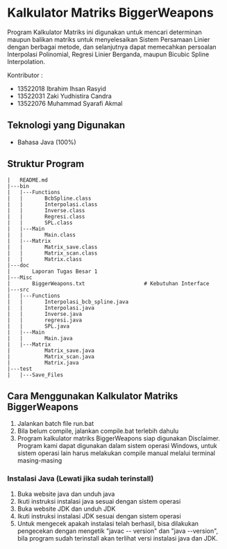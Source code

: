 # Kalkulator Matriks BiggerWeapons


Program Kalkulator Matriks ini digunakan untuk mencari determinan maupun balikan matriks untuk menyelesaikan Sistem Persamaan Linier dengan berbagai metode, dan selanjutnya dapat memecahkan persoalan Interpolasi Polinomial, Regresi Linier Berganda, maupun Bicubic Spline Interpolation.

Kontributor :
* 13522018 Ibrahim Ihsan Rasyid
* 13522031 Zaki Yudhistira Candra
* 13522076 Muhammad Syarafi Akmal

## Teknologi yang Digunakan
* Bahasa Java (100%)

## Struktur Program
```
|   README.md
|---bin
|   |---Functions
|   |       BcbSpline.class
|   |       Interpolasi.class
|   |       Inverse.class
|   |       Regresi.class
|   |       SPL.class
|   |---Main
|   |       Main.class
|   |---Matrix
|   |       Matrix_save.class
|   |       Matrix_scan.class
|   |       Matrix.class
|---doc
|       Laporan Tugas Besar 1
|---Misc
|       BiggerWeapons.txt                   # Kebutuhan Interface
|---src
|   |---Functions
|   |       Interpolasi_bcb_spline.java
|   |       Interpolasi.java
|   |       Inverse.java
|   |       regresi.java
|   |       SPL.java
|   |---Main
|   |       Main.java
|   |---Matrix
|           Matrix_save.java
|           Matrix_scan.java
|           Matrix.java
|---test
|   |---Save_Files
```

## Cara Menggunakan Kalkulator Matriks BiggerWeapons
1. Jalankan batch file run.bat
2. Bila belum compile, jalankan compile.bat terlebih dahulu
3. Program kalkulator matriks BiggerWeapons siap digunakan
Disclaimer. Program kami dapat digunakan dalam sistem operasi Windows, untuk sistem operasi lain harus melakukan compile manual melalui terminal masing-masing
### Instalasi Java (Lewati jika sudah terinstall)
1. Buka website java dan unduh java
2. Ikuti instruksi instalasi java sesuai dengan sistem operasi
3. Buka website JDK dan unduh JDK
4. Ikuti instruksi instalasi JDK sesuai dengan sistem operasi
5. Untuk mengecek apakah instalasi telah berhasil, bisa dilakukan pengecekan dengan mengetik "javac -- version" dan "java --version", bila program sudah terinstall akan terlihat versi instalasi java dan JDK.
